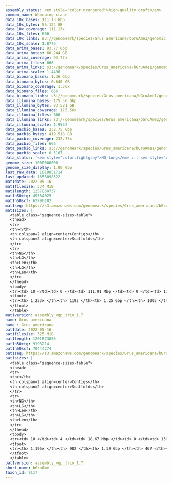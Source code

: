 ```yaml
---
assembly_status: <em style="color:orangered">high-quality draft</em>
common_name: Whooping crane
data_10x_bases: 111.13 Gbp
data_10x_bytes: 55.124 GB
data_10x_coverage: 111.13x
data_10x_files: 666
data_10x_links: s3://genomeark/species/Grus_americana/bGruAme1/genomic_data/10x/<br>
data_10x_scale: 1.8776
data_arima_bases: 93.77 Gbp
data_arima_bytes: 60.244 GB
data_arima_coverage: 93.77x
data_arima_files: 666
data_arima_links: s3://genomeark/species/Grus_americana/bGruAme1/genomic_data/arima/<br>
data_arima_scale: 1.4496
data_bionano_bases: 1.36 Gbp
data_bionano_bytes: 0.640 GB
data_bionano_coverage: 1.36x
data_bionano_files: 666
data_bionano_links: s3://genomeark/species/Grus_americana/bGruAme1/genomic_data/bionano/<br>
data_illumina_bases: 175.56 Gbp
data_illumina_bytes: 83.581 GB
data_illumina_coverage: 175.56x
data_illumina_files: 666
data_illumina_links: s3://genomeark/species/Grus_americana/bGruAme2/genomic_data/illumina/<br>s3://genomeark/species/Grus_americana/bGruAme3/genomic_data/illumina/<br>
data_illumina_scale: 1.9562
data_pacbio_bases: 232.75 Gbp
data_pacbio_bytes: 419.518 GB
data_pacbio_coverage: 232.75x
data_pacbio_files: 666
data_pacbio_links: s3://genomeark/species/Grus_americana/bGruAme1/genomic_data/pacbio/<br>
data_pacbio_scale: 0.5167
data_status: '<em style="color:lightgray">HQ Long</em> ::: <em style="color:forestgreen">Long</em> ::: <em style="color:forestgreen">Short</em> ::: <em style="color:forestgreen">Phasing</em> ::: <em style="color:forestgreen">Scaffolding</em>'
genome_size: 1000000000
genome_size_display: 1.00 Gbp
last_raw_data: 1618851714
last_updated: 1653098522
mat1date: 2022-05-16
mat1filesize: 334 MiB
mat1length: 1257850737
mat1n50ctg: 49584025
mat1n50scf: 62796182
mat1seq: https://s3.amazonaws.com/genomeark/species/Grus_americana/bGruAme1/assembly_vgp_trio_1.7/bGruAme1.mat.asm.20220516.fasta.gz
mat1sizes: |
  <table class="sequence-sizes-table">
  <thead>
  <tr>
  <th></th>
  <th colspan=2 align=center>Contigs</th>
  <th colspan=2 align=center>Scaffolds</th>
  </tr>
  <tr>
  <th>NG</th>
  <th>LG</th>
  <th>Len</th>
  <th>LG</th>
  <th>Len</th>
  </tr>
  </thead>
  <tbody>
  <tr><td> 10 </td><td> 0 </td><td> 111.91 Mbp </td><td> 0 </td><td> 113.91 Mbp </td></tr>  <tr><td> 20 </td><td> 1 </td><td> 104.20 Mbp </td><td> 1 </td><td> 107.10 Mbp </td></tr>  <tr><td> 30 </td><td> 3 </td><td> 62.80 Mbp </td><td> 2 </td><td> 105.05 Mbp </td></tr>  <tr><td> 40 </td><td> 4 </td><td> 55.79 Mbp </td><td> 3 </td><td> 84.90 Mbp </td></tr>  <tr style="background-color:#cccccc;"><td> 50 </td><td> 6 </td><td style="background-color:#88ff88;"> 49.58 Mbp </td><td> 5 </td><td style="background-color:#88ff88;"> 62.80 Mbp </td></tr>  <tr><td> 60 </td><td> 9 </td><td> 34.41 Mbp </td><td> 6 </td><td> 57.69 Mbp </td></tr>  <tr><td> 70 </td><td> 13 </td><td> 26.33 Mbp </td><td> 9 </td><td> 37.07 Mbp </td></tr>  <tr><td> 80 </td><td> 17 </td><td> 20.51 Mbp </td><td> 12 </td><td> 28.06 Mbp </td></tr>  <tr><td> 90 </td><td> 22 </td><td> 16.37 Mbp </td><td> 16 </td><td> 22.27 Mbp </td></tr>  <tr><td> 100 </td><td> 30 </td><td> 9.75 Mbp </td><td> 21 </td><td> 16.76 Mbp </td></tr>  </tbody>
  <tfoot>
  <tr><th> 1.253x </th><th> 1192 </th><th> 1.25 Gbp </th><th> 1005 </th><th> 1.26 Gbp </th></tr>
  </tfoot>
  </table>
mat1version: assembly_vgp_trio_1.7
name: Grus americana
name_: Grus_americana
pat1date: 2022-05-16
pat1filesize: 325 MiB
pat1length: 1201873056
pat1n50ctg: 9193214
pat1n50scf: 70444274
pat1seq: https://s3.amazonaws.com/genomeark/species/Grus_americana/bGruAme1/assembly_vgp_trio_1.7/bGruAme1.pat.asm.20220516.fasta.gz
pat1sizes: |
  <table class="sequence-sizes-table">
  <thead>
  <tr>
  <th></th>
  <th colspan=2 align=center>Contigs</th>
  <th colspan=2 align=center>Scaffolds</th>
  </tr>
  <tr>
  <th>NG</th>
  <th>LG</th>
  <th>Len</th>
  <th>LG</th>
  <th>Len</th>
  </tr>
  </thead>
  <tbody>
  <tr><td> 10 </td><td> 4 </td><td> 18.67 Mbp </td><td> 0 </td><td> 130.11 Mbp </td></tr>  <tr><td> 20 </td><td> 9 </td><td> 15.35 Mbp </td><td> 1 </td><td> 126.16 Mbp </td></tr>  <tr><td> 30 </td><td> 17 </td><td> 11.82 Mbp </td><td> 2 </td><td> 105.65 Mbp </td></tr>  <tr><td> 40 </td><td> 26 </td><td> 10.44 Mbp </td><td> 3 </td><td> 103.05 Mbp </td></tr>  <tr style="background-color:#cccccc;"><td> 50 </td><td> 36 </td><td style="background-color:#88ff88;"> 9.19 Mbp </td><td> 4 </td><td style="background-color:#88ff88;"> 70.44 Mbp </td></tr>  <tr><td> 60 </td><td> 48 </td><td> 7.08 Mbp </td><td> 6 </td><td> 57.33 Mbp </td></tr>  <tr><td> 70 </td><td> 64 </td><td> 5.67 Mbp </td><td> 7 </td><td> 49.38 Mbp </td></tr>  <tr><td> 80 </td><td> 86 </td><td> 4.00 Mbp </td><td> 10 </td><td> 28.33 Mbp </td></tr>  <tr><td> 90 </td><td> 116 </td><td> 2.69 Mbp </td><td> 14 </td><td> 21.89 Mbp </td></tr>  <tr><td> 100 </td><td> 162 </td><td> 1.66 Mbp </td><td> 20 </td><td> 15.89 Mbp </td></tr>  </tbody>
  <tfoot>
  <tr><th> 1.195x </th><th> 982 </th><th> 1.19 Gbp </th><th> 467 </th><th> 1.20 Gbp </th></tr>
  </tfoot>
  </table>
pat1version: assembly_vgp_trio_1.7
short_name: bGruAme
taxon_id: 9117
---
```

